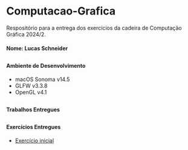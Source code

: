 # Computacao-Grafica

Respositório para a entrega dos exercícios da cadeira de Computação Gráfica 2024/2.

#### Nome: Lucas Schneider

##

#### Ambiente de Desenvolvimento
- macOS Sonoma v14.5
- GLFW v3.3.8
- OpenGL v4.1

##

#### Trabalhos Entregues


##

#### Exercícios Entregues

- [Exercício inicial](https://github.com/1lusca/Computacao-Grafica/tree/main/Hello3D)




